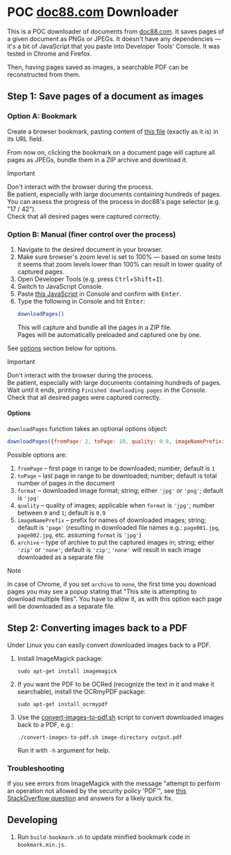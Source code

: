 # POC [doc88.com](https://doc88.com) Downloader

This is a POC downloader of documents from [doc88.com](https://doc88.com). It saves pages of a given document as PNGs or JPEGs. It doesn't have any dependencies — it's a bit of JavaScript that you paste into Developer Tools' Console. It was tested in Chrome and Firefox.

Then, having pages saved as images, a searchable PDF can be reconstructed from them.

## Step 1: Save pages of a document as images

### Option A: Bookmark

Create a browser bookmark, pasting content of [this file](bookmark.min.js) (exactly as it is) in its URL field.

From now on, clicking the bookmark on a document page will capture all pages as JPEGs, bundle them in a ZIP archive and download it.

> [!IMPORTANT]  
> Don't interact with the browser during the process.  
> Be patient, especially with large documents containing hundreds of pages.  
> You can assess the progress of the process in doc88's page selector (e.g. "17 / 42").  
> Check that all desired pages were captured correctly.

### Option B: Manual (finer control over the process)

1. Navigate to the desired document in your browser.
2. Make sure browser's zoom level is set to 100% — based on some tests it seems that zoom levels lower than 100% can result in lower quality of captured pages.
3. Open Developer Tools (e.g. press <kbd>Ctrl</kbd>+<kbd>Shift</kbd>+<kbd>I</kbd>).
4. Switch to JavaScript Console.
5. Paste [this JavaScript](downloadPages.js) in Console and confirm with <kbd>Enter</kbd>.
6. Type the following in Console and hit <kbd>Enter</kbd>:
    ```javascript
    downloadPages()
    ```
   This will capture and bundle all the pages in a ZIP file.  
   Pages will be automatically preloaded and captured one by one.

See [options](#options) section below for options.

> [!IMPORTANT]  
> Don't interact with the browser during the process.  
> Be patient, especially with large documents containing hundreds of pages.  
> Wait until it ends, printing `Finished downloading pages` in the Console.  
> Check that all desired pages were captured correctly.


#### Options

`downloadPages` function takes an optional options object:

```javascript
downloadPages({fromPage: 2, toPage: 10, quality: 0.8, imageNamePrefix: 'temp_'})
```

Possible options are:

1. `fromPage` – first page in range to be downloaded; number; default is `1`
2. `toPage` – last page in range to be downloaded; number; default is total number of pages in the document
3. `format` – downloaded image format; string; either `'jpg'` or `'png'`; default is `'jpg'`
4. `quality` – quality of images; applicable when `format` is `'jpg'`; number between `0` and `1`; default is `0.9`
5. `imageNamePrefix` – prefix for names of downloaded images; string; default is `'page'` (resulting in downloaded file names e.g.: `page001.jpg`, `page002.jpg`, etc. assuming `format` is `'jpg'`)
6. `archive` – type of archive to put the captured images in; string; either `'zip'` or `'none'`; default is `'zip'`; `'none'` will result in each image downloaded as a separate file

> [!NOTE]  
> In case of Chrome, if you set `archive` to `none`, the first time you download pages you may see a popup stating that "This site is attempting to download multiple files". You have to allow it, as with this option each page will be downloaded as a separate file.

## Step 2: Converting images back to a PDF

Under Linux you can easily convert downloaded images back to a PDF.

1. Install ImageMagick package:
    ```shell
    sudo apt-get install imagemagick
    ```
2. If you want the PDF to be OCRed (recognize the text in it and make it searchable), install the OCRmyPDF package:
    ```shell
    sudo apt-get install ocrmypdf
    ```
3. Use the [convert-images-to-pdf.sh](convert-images-to-pdf.sh) script to convert downloaded images back to a PDF, e.g.:
    ```shell
    ./convert-images-to-pdf.sh image-directory output.pdf
    ```
   Run it with `-h` argument for help.

### Troubleshooting

If you see errors from ImageMagick with the message "attempt to perform an operation not allowed by the security policy 'PDF'", see [this StackOverflow question](https://stackoverflow.com/q/52998331/1820695) and answers for a likely quick fix.

## Developing

1. Run `build-bookmark.sh` to update minified bookmark code in `bookmark.min.js`.
